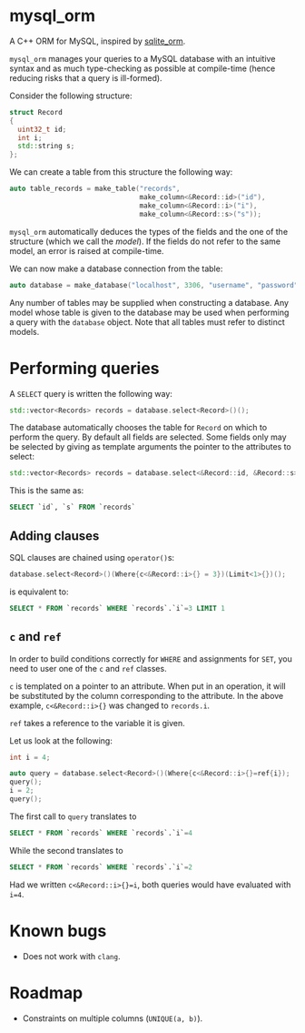 # mysql_orm
A C++ ORM for MySQL, inspired by [sqlite_orm](https://github.com/fnc12/sqlite_orm).

`mysql_orm` manages your queries to a MySQL database with an intuitive syntax and as much type-checking as possible at compile-time (hence reducing risks that a query is ill-formed).

Consider the following structure:

```cpp
struct Record
{
  uint32_t id;
  int i;
  std::string s;
};
```

We can create a table from this structure the following way:

```cpp
auto table_records = make_table("records",
                                make_column<&Record::id>("id"),
                                make_column<&Record::i>("i"),
                                make_column<&Record::s>("s"));
```

`mysql_orm` automatically deduces the types of the fields and the one of the structure (which we call the _model_).
If the fields do not refer to the same model, an error is raised at compile-time.

We can now make a database connection from the table:

```cpp
auto database = make_database("localhost", 3306, "username", "password", "database", table_records);
```

Any number of tables may be supplied when constructing a database.
Any model whose table is given to the database may be used when performing a query with the `database` object.
Note that all tables must refer to distinct models.

# Performing queries

A `SELECT` query is written the following way:

```cpp
std::vector<Records> records = database.select<Record>()();
```

The database automatically chooses the table for `Record` on which to perform the query.
By default all fields are selected.
Some fields only may be selected by giving as template arguments the pointer to the attributes to select:

```cpp
std::vector<Records> records = database.select<&Record::id, &Record::s>()();
```

This is the same as:

```sql
SELECT `id`, `s` FROM `records`
```

## Adding clauses
SQL clauses are chained using `operator()`s:

```cpp
database.select<Record>()(Where{c<&Record::i>{} = 3})(Limit<1>{})();
```

is equivalent to:

```sql
SELECT * FROM `records` WHERE `records`.`i`=3 LIMIT 1
```

## `c` and `ref`
In order to build conditions correctly for `WHERE` and assignments for `SET`, you need to user one of the `c` and `ref` classes.

`c` is templated on a pointer to an attribute.
When put in an operation, it will be substituted by the column corresponding to the attribute.
In the above example, `c<&Record::i>{}` was changed to `records.i`.

`ref` takes a reference to the variable it is given.

Let us look at the following:

```cpp
int i = 4;

auto query = database.select<Record>()(Where{c<&Record::i>{}=ref{i});
query();
i = 2;
query();
```

The first call to `query` translates to
```sql
SELECT * FROM `records` WHERE `records`.`i`=4
```

While the second translates to
```sql
SELECT * FROM `records` WHERE `records`.`i`=2
```

Had we written `c<&Record::i>{}=i`, both queries would have evaluated with `i=4`.

# Known bugs
 * Does not work with `clang`.

# Roadmap
 * Constraints on multiple columns (`UNIQUE(a, b)`).
